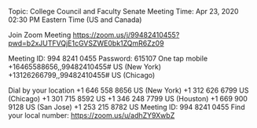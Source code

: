 Topic: College Council and Faculty Senate Meeting
Time: Apr 23, 2020 02:30 PM Eastern Time (US and Canada)


Join Zoom Meeting
https://zoom.us/j/99482410455?pwd=b2xJUTFVQjE1cGVSZWE0bk1ZQmR6Zz09

Meeting ID: 994 8241 0455
Password: 615107
One tap mobile
+16465588656,,99482410455# US (New York)
+13126266799,,99482410455# US (Chicago)

Dial by your location
        +1 646 558 8656 US (New York)
        +1 312 626 6799 US (Chicago)
        +1 301 715 8592 US
        +1 346 248 7799 US (Houston)
        +1 669 900 9128 US (San Jose)
        +1 253 215 8782 US
Meeting ID: 994 8241 0455
Find your local number: https://zoom.us/u/adhZY9XwbZ


